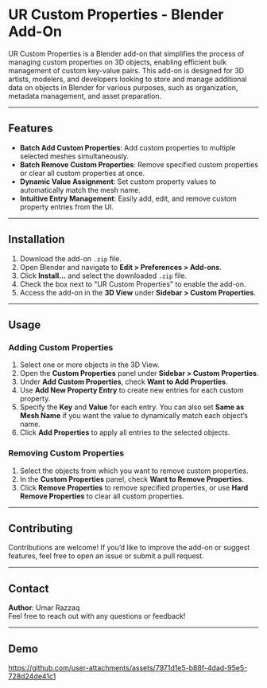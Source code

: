# UR Custom Properties - Blender Add-On

UR Custom Properties is a Blender add-on that simplifies the process of managing custom properties on 3D objects, enabling efficient bulk management of custom key-value pairs. This add-on is designed for 3D artists, modelers, and developers looking to store and manage additional data on objects in Blender for various purposes, such as organization, metadata management, and asset preparation.

---

## Features
- **Batch Add Custom Properties**: Add custom properties to multiple selected meshes simultaneously.
- **Batch Remove Custom Properties**: Remove specified custom properties or clear all custom properties at once.
- **Dynamic Value Assignment**: Set custom property values to automatically match the mesh name.
- **Intuitive Entry Management**: Easily add, edit, and remove custom property entries from the UI.

---

## Installation
1. Download the add-on `.zip` file.
2. Open Blender and navigate to **Edit > Preferences > Add-ons**.
3. Click **Install...** and select the downloaded `.zip` file.
4. Check the box next to "UR Custom Properties" to enable the add-on.
5. Access the add-on in the **3D View** under **Sidebar > Custom Properties**.

---

## Usage

### Adding Custom Properties
1. Select one or more objects in the 3D View.
2. Open the **Custom Properties** panel under **Sidebar > Custom Properties**.
3. Under **Add Custom Properties**, check **Want to Add Properties**.
4. Use **Add New Property Entry** to create new entries for each custom property.
5. Specify the **Key** and **Value** for each entry. You can also set **Same as Mesh Name** if you want the value to dynamically match each object’s name.
6. Click **Add Properties** to apply all entries to the selected objects.

### Removing Custom Properties
1. Select the objects from which you want to remove custom properties.
2. In the **Custom Properties** panel, check **Want to Remove Properties**.
3. Click **Remove Properties** to remove specified properties, or use **Hard Remove Properties** to clear all custom properties.

---

## Contributing
Contributions are welcome! If you’d like to improve the add-on or suggest features, feel free to open an issue or submit a pull request.

---

## Contact
**Author**: Umar Razzaq  
Feel free to reach out with any questions or feedback!

---

## Demo


https://github.com/user-attachments/assets/7971d1e5-b88f-4dad-95e5-728d24de41c1

